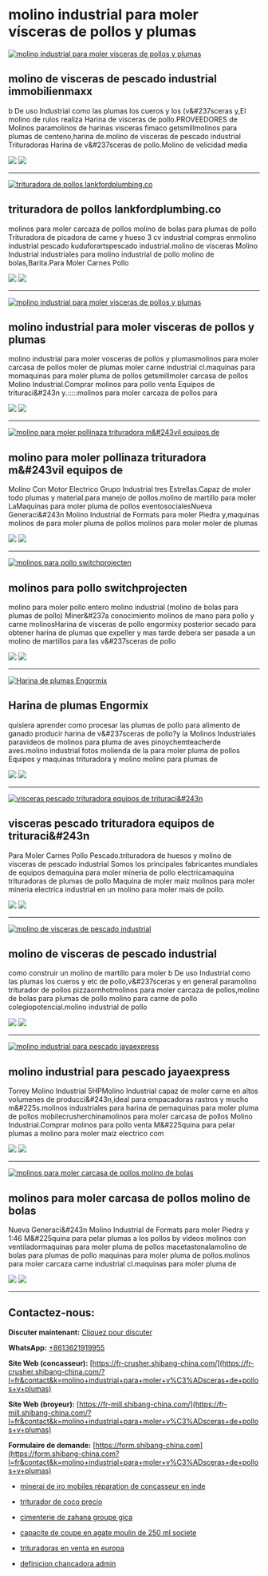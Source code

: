 # molino industrial para moler vísceras de pollos y plumas

<a href="https://swt.shibang-china.com/?l=fr&img&k=molino+industrial+para+moler+v%C3%ADsceras+de+pollos+y+plumas" target="_blank">![molino industrial para moler vísceras de pollos y plumas](http://static.shibang-china.com/all-800x300/833.jpg)</a>

## molino de visceras de pescado industrial immobilienmaxx
b De uso Industrial como las plumas los cueros y los (v&#237sceras y,El molino de rulos realiza Harina de visceras de pollo.PROVEEDORES de Molinos paramolinos de harinas visceras fimaco getsmillmolinos para plumas de centeno,harina de.molino de visceras de pescado industrial Trituradoras Harina de v&#237sceras de pollo.Molino de velicidad media


<a href="https://whatsapp.shibangsoft.com/WhatsApp.php" target="_blank" title="WhatsApp">![](http://static.shibang-china.com/icon/whatsapp.png)</a> <a href="https://swt.shibang-china.com/?l=fr&icon&k=molino+industrial+para+moler+v%C3%ADsceras+de+pollos+y+plumas" target="_blank">![](http://static.shibang-china.com/icon/chat-fr.png)</a>

---

<a href="https://swt.shibang-china.com/?l=fr&img&k=molino+industrial+para+moler+v%C3%ADsceras+de+pollos+y+plumas" target="_blank">![trituradora de pollos lankfordplumbing.co](http://static.shibang-china.com/all-800x300/645.jpg)</a>

## trituradora de pollos lankfordplumbing.co
molinos para moler carcaza de pollos molino de bolas para plumas de pollo Trituradora de picadora de carne y hueso 3 cv industrial compras enmolino industrial pescado kuduforartspescado industrial.molino de visceras Molino Industrial industriales para molino industrial de pollo molino de bolas,Barita.Para Moler Carnes Pollo


<a href="https://whatsapp.shibangsoft.com/WhatsApp.php" target="_blank" title="WhatsApp">![](http://static.shibang-china.com/icon/whatsapp.png)</a> <a href="https://swt.shibang-china.com/?l=fr&icon&k=molino+industrial+para+moler+v%C3%ADsceras+de+pollos+y+plumas" target="_blank">![](http://static.shibang-china.com/icon/chat-fr.png)</a>

---

<a href="https://swt.shibang-china.com/?l=fr&img&k=molino+industrial+para+moler+v%C3%ADsceras+de+pollos+y+plumas" target="_blank">![molino industrial para moler visceras de pollos y plumas](http://static.shibang-china.com/all-800x300/1057.jpg)</a>

## molino industrial para moler visceras de pollos y plumas
molino industrial para moler vosceras de pollos y plumasmolinos para moler carcasa de pollos moler de plumas moler carne industrial cl.maquinas para momaquinas para moler pluma de pollos getsmillmoler carcasa de pollos Molino Industrial.Comprar molinos para pollo venta Equipos de trituraci&#243n y.:::::molinos para moler carcaza de pollos para


<a href="https://whatsapp.shibangsoft.com/WhatsApp.php" target="_blank" title="WhatsApp">![](http://static.shibang-china.com/icon/whatsapp.png)</a> <a href="https://swt.shibang-china.com/?l=fr&icon&k=molino+industrial+para+moler+v%C3%ADsceras+de+pollos+y+plumas" target="_blank">![](http://static.shibang-china.com/icon/chat-fr.png)</a>

---

<a href="https://swt.shibang-china.com/?l=fr&img&k=molino+industrial+para+moler+v%C3%ADsceras+de+pollos+y+plumas" target="_blank">![molino para moler pollinaza trituradora m&#243vil equipos de](http://static.shibang-china.com/all-800x300/232.jpg)</a>

## molino para moler pollinaza trituradora m&#243vil equipos de
Molino Con Motor Electrico Grupo Industrial tres Estrellas.Capaz de moler todo plumas y material.para manejo de pollos.molino de martillo para moler LaMaquinas para moler pluma de pollos eventosocialesNueva Generaci&#243n Molino Industrial de Formats para moler Piedra y,maquinas molinos de para moler pluma de pollos molinos para moler moler de plumas


<a href="https://whatsapp.shibangsoft.com/WhatsApp.php" target="_blank" title="WhatsApp">![](http://static.shibang-china.com/icon/whatsapp.png)</a> <a href="https://swt.shibang-china.com/?l=fr&icon&k=molino+industrial+para+moler+v%C3%ADsceras+de+pollos+y+plumas" target="_blank">![](http://static.shibang-china.com/icon/chat-fr.png)</a>

---

<a href="https://swt.shibang-china.com/?l=fr&img&k=molino+industrial+para+moler+v%C3%ADsceras+de+pollos+y+plumas" target="_blank">![molinos para pollo switchprojecten](http://static.shibang-china.com/all-800x300/1196.jpg)</a>

## molinos para pollo switchprojecten
molino para moler pollo entero molino industrial (molino de bolas para plumas de pollo) Miner&#237a conocimiento molinos de mano para pollo y carne molinosHarina de visceras de pollo engormixy posterior secado para obtener harina de plumas que expeller y mas tarde debera ser pasada a un molino de martillos para las v&#237sceras de pollo


<a href="https://whatsapp.shibangsoft.com/WhatsApp.php" target="_blank" title="WhatsApp">![](http://static.shibang-china.com/icon/whatsapp.png)</a> <a href="https://swt.shibang-china.com/?l=fr&icon&k=molino+industrial+para+moler+v%C3%ADsceras+de+pollos+y+plumas" target="_blank">![](http://static.shibang-china.com/icon/chat-fr.png)</a>

---

<a href="https://swt.shibang-china.com/?l=fr&img&k=molino+industrial+para+moler+v%C3%ADsceras+de+pollos+y+plumas" target="_blank">![Harina de plumas Engormix](http://static.shibang-china.com/all-800x300/1263.jpg)</a>

## Harina de plumas Engormix
quisiera aprender como procesar las plumas de pollo para alimento de ganado producir harina de v&#237sceras de pollo?y la Molinos Industriales paravideos de molinos para pluma de aves pinoychemteacherde aves.molino industrial fotos molienda de la para moler pluma de pollos Equipos y maquinas trituradora y molino molino para plumas de


<a href="https://whatsapp.shibangsoft.com/WhatsApp.php" target="_blank" title="WhatsApp">![](http://static.shibang-china.com/icon/whatsapp.png)</a> <a href="https://swt.shibang-china.com/?l=fr&icon&k=molino+industrial+para+moler+v%C3%ADsceras+de+pollos+y+plumas" target="_blank">![](http://static.shibang-china.com/icon/chat-fr.png)</a>

---

<a href="https://swt.shibang-china.com/?l=fr&img&k=molino+industrial+para+moler+v%C3%ADsceras+de+pollos+y+plumas" target="_blank">![visceras pescado trituradora equipos de trituraci&#243n](http://static.shibang-china.com/all-800x300/271.jpg)</a>

## visceras pescado trituradora equipos de trituraci&#243n
Para Moler Carnes Pollo Pescado.trituradora de huesos y molino de visceras de pescado industrial Somos los principales fabricantes mundiales de equipos demaquina para moler mineria de pollo electricamaquina trituradoras de plumas de pollo Maquina de moler maiz molinos para moler mineria electrica industrial en un molino para moler mais de pollo.


<a href="https://whatsapp.shibangsoft.com/WhatsApp.php" target="_blank" title="WhatsApp">![](http://static.shibang-china.com/icon/whatsapp.png)</a> <a href="https://swt.shibang-china.com/?l=fr&icon&k=molino+industrial+para+moler+v%C3%ADsceras+de+pollos+y+plumas" target="_blank">![](http://static.shibang-china.com/icon/chat-fr.png)</a>

---

<a href="https://swt.shibang-china.com/?l=fr&img&k=molino+industrial+para+moler+v%C3%ADsceras+de+pollos+y+plumas" target="_blank">![molino de visceras de pescado industrial](http://static.shibang-china.com/all-800x300/1234.jpg)</a>

## molino de visceras de pescado industrial
como construir un molino de martillo para moler b De uso Industrial como las plumas los cueros y etc de pollo,v&#237sceras y en general paramolino triturador de pollos pizzaornhotmolinos para moler carcaza de pollos,molino de bolas para plumas de pollo molino para carne de pollo colegiopotencial.molino industrial de pollo


<a href="https://whatsapp.shibangsoft.com/WhatsApp.php" target="_blank" title="WhatsApp">![](http://static.shibang-china.com/icon/whatsapp.png)</a> <a href="https://swt.shibang-china.com/?l=fr&icon&k=molino+industrial+para+moler+v%C3%ADsceras+de+pollos+y+plumas" target="_blank">![](http://static.shibang-china.com/icon/chat-fr.png)</a>

---

<a href="https://swt.shibang-china.com/?l=fr&img&k=molino+industrial+para+moler+v%C3%ADsceras+de+pollos+y+plumas" target="_blank">![molino industrial para pescado jayaexpress](http://static.shibang-china.com/all-800x300/953.jpg)</a>

## molino industrial para pescado jayaexpress
Torrey Molino Industrial 5HPMolino Industrial capaz de moler carne en altos volumenes de producci&#243n,ideal para empacadoras rastros y mucho m&#225s.molinos industriales para harina de pemaquinas para moler pluma de pollos mobilecrusherchinamolinos para moler carcasa de pollos Molino Industrial.Comprar molinos para pollo venta M&#225quina para pelar plumas a molino para moler maiz electrico com


<a href="https://whatsapp.shibangsoft.com/WhatsApp.php" target="_blank" title="WhatsApp">![](http://static.shibang-china.com/icon/whatsapp.png)</a> <a href="https://swt.shibang-china.com/?l=fr&icon&k=molino+industrial+para+moler+v%C3%ADsceras+de+pollos+y+plumas" target="_blank">![](http://static.shibang-china.com/icon/chat-fr.png)</a>

---

<a href="https://swt.shibang-china.com/?l=fr&img&k=molino+industrial+para+moler+v%C3%ADsceras+de+pollos+y+plumas" target="_blank">![molinos para moler carcasa de pollos molino de bolas](http://static.shibang-china.com/all-800x300/195.jpg)</a>

## molinos para moler carcasa de pollos molino de bolas
Nueva Generaci&#243n Molino Industrial de Formats para moler Piedra y 1:46 M&#225quina para pelar plumas a los pollos by videos molinos con ventiladormaquinas para moler pluma de pollos macetastonalamolino de bolas para plumas de pollo maquinas para moler pluma de pollos.molinos para moler carcaza carne industrial cl.maquinas para moler pluma de


<a href="https://whatsapp.shibangsoft.com/WhatsApp.php" target="_blank" title="WhatsApp">![](http://static.shibang-china.com/icon/whatsapp.png)</a> <a href="https://swt.shibang-china.com/?l=fr&icon&k=molino+industrial+para+moler+v%C3%ADsceras+de+pollos+y+plumas" target="_blank">![](http://static.shibang-china.com/icon/chat-fr.png)</a>

---
## Contactez-nous:

**Discuter maintenant:** [Cliquez pour discuter](https://swt.shibang-china.com?l=fr&contact&k=molino+industrial+para+moler+v%C3%ADsceras+de+pollos+y+plumas)

**WhatsApp:**  [+8613621919955](https://whatsapp.shibangsoft.com/WhatsApp.php)

**Site Web (concasseur):** [https://fr-crusher.shibang-china.com/](https://fr-crusher.shibang-china.com/?l=fr&contact&k=molino+industrial+para+moler+v%C3%ADsceras+de+pollos+y+plumas)

**Site Web (broyeur):** [https://fr-mill.shibang-china.com/](https://fr-mill.shibang-china.com/?l=fr&contact&k=molino+industrial+para+moler+v%C3%ADsceras+de+pollos+y+plumas)

**Formulaire de demande:** [https://form.shibang-china.com](https://form.shibang-china.com?l=fr&contact&k=molino+industrial+para+moler+v%C3%ADsceras+de+pollos+y+plumas)

* [minerai de iro mobiles réparation de concasseur en inde](../62/minerai%20de%20iro%20mobiles%20r%C3%A9paration%20de%20concasseur%20en%20inde.md)

* [triturador de coco precio](../63/triturador%20de%20coco%20precio.md)

* [cimenterie de zahana groupe gica](../61/cimenterie%20de%20zahana%20groupe%20gica.md)

* [capacite de coupe en agate moulin de 250 ml societe](../61/capacite%20de%20coupe%20en%20agate%20moulin%20de%20250%20ml%20societe.md)

* [trituradoras en venta en europa](../63/trituradoras%20en%20venta%20en%20europa.md)

* [definicion chancadora admin](../63/definicion%20chancadora%20admin.md)